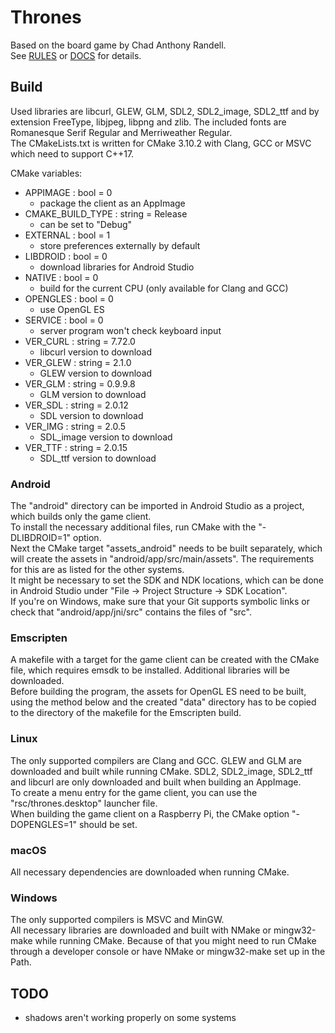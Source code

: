 # Thrones  
Based on the board game by Chad Anthony Randell.  
See [RULES](doc/rules.html) or [DOCS](doc/docs.html) for details.  

## Build  
Used libraries are libcurl, GLEW, GLM, SDL2, SDL2_image, SDL2_ttf and by extension FreeType, libjpeg, libpng and zlib. The included fonts are Romanesque Serif Regular and Merriweather Regular.  
The CMakeLists.txt is written for CMake 3.10.2 with Clang, GCC or MSVC which need to support C++17.  

CMake variables:  
- APPIMAGE : bool = 0  
  - package the client as an AppImage  
- CMAKE_BUILD_TYPE : string = Release  
  - can be set to "Debug"  
- EXTERNAL : bool = 1  
  - store preferences externally by default  
- LIBDROID : bool = 0  
  - download libraries for Android Studio  
- NATIVE : bool = 0
  - build for the current CPU (only available for Clang and GCC)  
- OPENGLES : bool = 0  
  - use OpenGL ES  
- SERVICE : bool = 0  
  - server program won't check keyboard input  
- VER_CURL : string = 7.72.0  
  - libcurl version to download  
- VER_GLEW : string = 2.1.0  
  - GLEW version to download  
- VER_GLM : string = 0.9.9.8  
  - GLM version to download  
- VER_SDL : string = 2.0.12  
  - SDL version to download  
- VER_IMG : string = 2.0.5  
  - SDL_image version to download  
- VER_TTF : string = 2.0.15  
  - SDL_ttf version to download  

### Android  
The "android" directory can be imported in Android Studio as a project, which builds only the game client.  
To install the necessary additional files, run CMake with the "-DLIBDROID=1" option.  
Next the CMake target "assets_android" needs to be built separately, which will create the assets in "android/app/src/main/assets". The requirements for this are as listed for the other systems.  
It might be necessary to set the SDK and NDK locations, which can be done in Android Studio under "File -> Project Structure -> SDK Location".  
If you're on Windows, make sure that your Git supports symbolic links or check that "android/app/jni/src" contains the files of "src".  

### Emscripten  
A makefile with a target for the game client can be created with the CMake file, which requires emsdk to be installed. Additional libraries will be downloaded.  
Before building the program, the assets for OpenGL ES need to be built, using the method below and the created "data" directory has to be copied to the directory of the makefile for the Emscripten build.  

### Linux  
The only supported compilers are Clang and GCC.
GLEW and GLM are downloaded and built while running CMake. SDL2, SDL2_image, SDL2_ttf and libcurl are only downloaded and built when building an AppImage.  
To create a menu entry for the game client, you can use the "rsc/thrones.desktop" launcher file.  
When building the game client on a Raspberry Pi, the CMake option "-DOPENGLES=1" should be set.  

### macOS  
All necessary dependencies are downloaded when running CMake.  

### Windows  
The only supported compilers is MSVC and MinGW.  
All necessary libraries are downloaded and built with NMake or mingw32-make while running CMake. Because of that you might need to run CMake through a developer console or have NMake or mingw32-make set up in the Path.  

## TODO  
- shadows aren't working properly on some systems  
